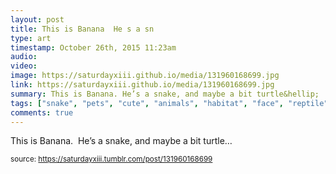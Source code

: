 ```yaml
---
layout: post
title: This is Banana  He s a sn
type: art
timestamp: October 26th, 2015 11:23am
audio: 
video: 
image: https://saturdayxiii.github.io/media/131960168699.jpg
link: https://saturdayxiii.github.io/media/131960168699.jpg
summary: This is Banana. He’s a snake, and maybe a bit turtle&hellip;
tags: ["snake", "pets", "cute", "animals", "habitat", "face", "reptile", "sunny", "cozy", "photography", "art"]
comments: true
---
```


This is Banana.  He’s a snake, and maybe a bit turtle&hellip;
 
  
<small>source: https://saturdayxiii.tumblr.com/post/131960168699</small>